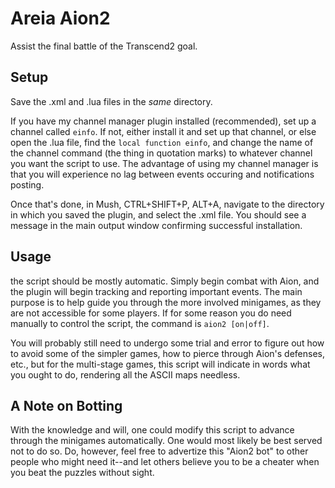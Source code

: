 # Areia Aion2

Assist the final battle of the Transcend2 goal.

## Setup

Save the .xml and .lua files in the *same* directory.

If you have my channel manager plugin installed (recommended), set up a channel called `einfo`. If not, either install it and set up that channel, or else open the .lua file, find the `local function einfo`, and change the name of the channel command (the thing in quotation marks) to whatever channel you want the script to use. The advantage of using my channel manager is that you will experience no lag between events occuring and notifications posting.

Once that's done, in Mush, CTRL+SHIFT+P, ALT+A, navigate to the directory in which you saved the plugin, and select the .xml file. You should see a message in the main output window confirming successful installation.

## Usage

the script should be mostly automatic. Simply begin combat with Aion, and the plugin will begin tracking and reporting important events. The main purpose is to help guide you through the more involved minigames, as they are not accessible for some players. If for some reason you do need manually to control the script, the command is `aion2 [on|off]`.

You will probably still need to undergo some trial and error to figure out how to avoid some of the simpler games, how to pierce through Aion's defenses, etc., but for the multi-stage games, this script will indicate in words what you ought to do, rendering all the ASCII maps needless.

## A Note on Botting

With the knowledge and will, one could modify this script to advance through the minigames automatically. One would most likely be best served not to do so. Do, however, feel free to advertize this "Aion2 bot" to other people who might need it--and let others believe you to be a cheater when you beat the puzzles without sight.
